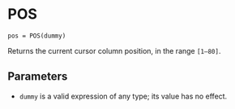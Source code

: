 # POS
`pos = POS(dummy)`

Returns the current cursor column position, in the range `[1—80]`.

## Parameters
* `dummy` is a valid expression of any type; its value has no effect.